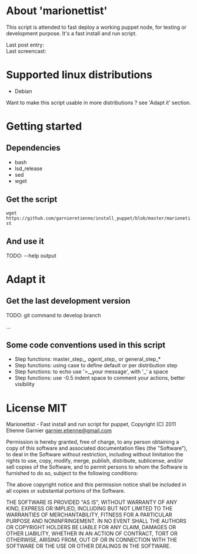 # About 'marionettist'

This script is attended to fast deploy a working puppet node, for testing or development purpose. It's a fast install and run script.  

Last post entry:   
Last screencast:   

# Supported linux distributions

* Debian

Want to make this script usable in more distributions ? see 'Adapt it' section.

# Getting started

## Dependencies

* bash
* lsd_release
* sed
* wget

## Get the script

`wget https://github.com/garnieretienne/install_puppet/blob/master/marionetist`

## And use it

TODO: --help output

# Adapt it

## Get the last development version

TODO: git command to develop branch

...

## Some code conventions used in this script

* Step functions: master_step_*, agent_step_* or general_step_*
* Step functions: using case to define default or per distribution step
* Step functions: to echo use '>__your message', with '_' a space
* Step functions: use -0.5 indent space to comment your actions, better visibility

# License MIT

Marionettist - Fast install and run script for puppet, Copyright (C) 2011 Etienne Garnier <garnier.etienne@gmail.com>

Permission is hereby granted, free of charge, to any person obtaining
a copy of this software and associated documentation files (the
"Software"), to deal in the Software without restriction, including
without limitation the rights to use, copy, modify, merge, publish,
distribute, sublicense, and/or sell copies of the Software, and to
permit persons to whom the Software is furnished to do so, subject to
the following conditions:

The above copyright notice and this permission notice shall be
included in all copies or substantial portions of the Software.

THE SOFTWARE IS PROVIDED "AS IS", WITHOUT WARRANTY OF ANY KIND,
EXPRESS OR IMPLIED, INCLUDING BUT NOT LIMITED TO THE WARRANTIES OF
MERCHANTABILITY, FITNESS FOR A PARTICULAR PURPOSE AND
NONINFRINGEMENT. IN NO EVENT SHALL THE AUTHORS OR COPYRIGHT HOLDERS BE
LIABLE FOR ANY CLAIM, DAMAGES OR OTHER LIABILITY, WHETHER IN AN ACTION
OF CONTRACT, TORT OR OTHERWISE, ARISING FROM, OUT OF OR IN CONNECTION
WITH THE SOFTWARE OR THE USE OR OTHER DEALINGS IN THE SOFTWARE.
